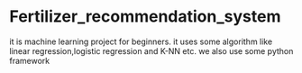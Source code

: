 # Fertilizer_recommendation_system
it is machine learning project for beginners.
it uses some algorithm like linear regression,logistic regression and K-NN etc.
we also use some python framework
